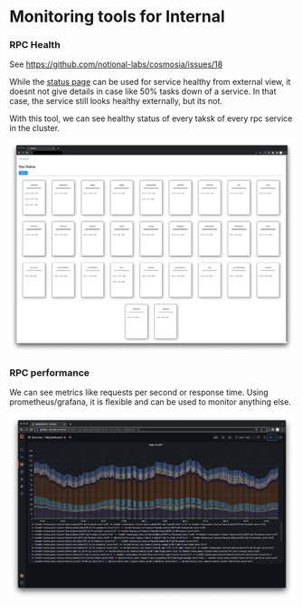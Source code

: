 # Monitoring tools for Internal

### RPC Health
See https://github.com/notional-labs/cosmosia/issues/18

While the [status page](https://status.notional.ventures/) can be used for service healthy from external view, 
it doesnt not give details in case like 50% tasks down of a service. In that case, the service still looks
healthy externally, but its not.

With this tool, we can see healthy status of every taksk of every rpc service in the cluster.

![internal_rpc_healthy](rpc_monitor.png)


### RPC performance
We can see metrics like requests per second or response time. Using prometheus/grafana, it is flexible and
can be used to monitor anything else.

![grafana](grafana.png)

